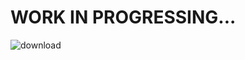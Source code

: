 # WORK IN PROGRESSING...
![download](https://github.com/user-attachments/assets/c165d132-2c78-4a21-8b85-5cbeb3b5dc8f)

